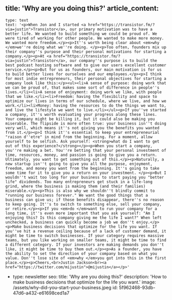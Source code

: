 title: 'Why are you doing this?'
article_content:
  -
    type: text
    text: '<p>When Jon and I started <a href="https://transistor.fm/?via=justin">Transistor</a>, our primary motivation was to have a better life. We wanted to build something we could be proud of. We were tired of working for other people. We wanted to make more money. We wanted more freedom.</p><p>It''s worth being clear about <em>why </em>we''re doing what we''re doing. </p><p>Too often, founders mix up their company''s purpose and their personal motivations for starting a company.</p><p>At <a href="https://transistor.fm/?via=justin">Transistor</a>, our company''s purpose is to build the best podcast hosting software and to give our users excellent customer service.</p><p>But for us as founders, our main motivation is for us to build better lives for ourselves and our employees.</p><p>I think for most indie entrepreneurs, their personal objectives for starting a company look like this:</p><ul><li>A sense of purpose: doing work that we can be proud of, that makes some sort of difference in people''s lives.</li><li>A sense of enjoyment: doing work we like, with people that we like.</li><li>Freedom: having the flexibility and space to optimize our lives in terms of our schedule, where we live, and how we work.</li><li>Money: having the resources to do the things we want to, and live the lifestyle we want to live.</li></ul><p>If you''ve started a company, it''s worth evaluating your progress along these lines. Your company might be killing it, but it could also be making you miserable. The flipside is more often true: your business isn''t doing very well, which means it''s not giving you the benefits you wanted from it.</p><p>I think it''s essential to keep your entrepreneurial "raison d''etre" in mind from the beginning. For a moment, allow yourself to be selfish. Ask yourself: <strong>what do I want to get out of this experience?</strong></p><p>When you start a company, you''re making a bet. You''re betting that your personal investment of time, resources, money, and passion is going to give you a return. Ultimately, you want to get something out of this.</p><p>Naturally, a new startup isn''t going to give you all the purpose, enjoyment, freedom, and money you want from the beginning. It''s going to take some time for it to give you a return on your investment. </p><p>But I wouldn''t wait too long for your business to start paying you "better life" dividends. Too many entrepreneurs get stuck in a life-long grind, where the business is making them (and their families) miserable.</p><p>This is also why we shouldn''t blindly commit to "running our business forever." We want the good things that a business can give us; if those benefits disappear, there''s no reason to keep going. It''s to switch to something else, sell your company, or retire.</p><p>If you <em>do </em>want to run your company for a long time, it''s even more important that you ask yourself: "Am I enjoying this? Is this company giving me the life I want?" When left unchecked, a business can quickly become a job we don''t enjoy.</p><p>Make business decisions that optimize for the life you want. If you''ve hit a revenue ceiling because of a lack of customer demand, it might be time to switch businesses. If your category requires massive teams, but you like working on smaller teams, it might be time to find a different category. If your investors are making demands you don''t like, it might be time to buy them out.</p><p>As a founder, you have the ability to set the direction of your company based on what you value. Don''t lose site of <em>why </em>you got into this in the first place.</p><p>Cheers,<br>Justin Jackson<br><a href="https://twitter.com/mijustin">@mijustin</a></p>'
  -
    type: newsletter
seo:
  title: 'Why are you doing this?'
  description: 'How to make business decisions that optimize for the life you want.'
  image: /assets/why-did-you-start-your-business.jpeg
id: 5f962468-93db-47d6-a432-e61698ced1a7
